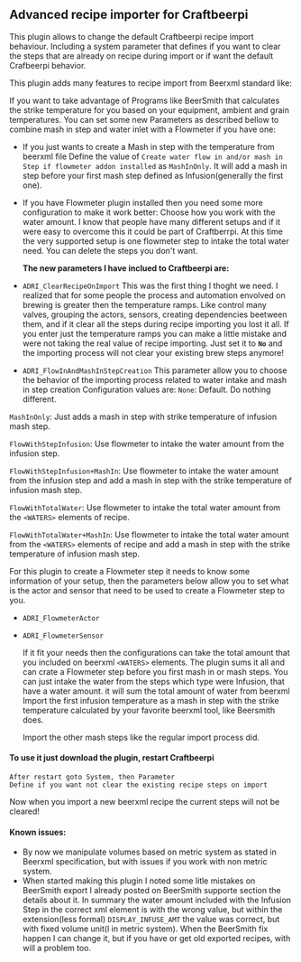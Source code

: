 ## Advanced recipe importer for Craftbeerpi

This plugin allows to change the default Craftbeerpi recipe import behaviour.
Including a system parameter that defines if you want to clear the steps that are already on recipe during import or if want the default Crafbeerpi behavior.

This plugin adds many features to recipe import from Beerxml standard like:    
    
If you want to take advantage of Programs like BeerSmith that calculates the strike temperature for you based on your equipment, ambient and grain temperatures. You can set some new Parameters as described bellow to combine mash in step and water inlet with a Flowmeter if you have one:

 - If you just wants to create a Mash in step with the temperature from beerxml file
Define the value of `Create water flow in and/or mash in Step if flowmeter addon installed` as `MashInOnly`. It will add a mash in step before your first mash step defined as Infusion(generally the first one). 
 
 - If you have Flowmeter plugin installed then you need some more configuration to make it work better:
    Choose how you work with the water amount. I know that people have many different setups and if it were easy to overcome this it could be part of Craftberrpi. At this time the very supported setup is one flowmeter step to intake the total water need. You can delete the steps you don't want.

    **The new parameters I have inclued to Craftbeerpi are:**
-   `ADRI_ClearRecipeOnImport`
This was the first thing I thoght we need. I realized that for some people the process and automation envolved on brewing is greater then the temperature ramps. Like control many valves, grouping the actors, sensors, creating dependencies beetween them, and if it clear all the steps during recipe importing you lost it all. If you enter just the temperature ramps you can make a little mistake and were not taking the real value of recipe importing.
Just set it to **`No`** and the importing process will not clear your existing brew steps anymore!

-   `ADRI_FlowInAndMashInStepCreation`
This parameter allow you to choose the behavior of the importing process related to water intake and mash in step creation
Configuration values are:
`None`: Default. Do nothing different. 

`MashInOnly`: Just adds a mash in step with strike temperature of infusion mash step. 

`FlowWithStepInfusion`: Use flowmeter to intake the water amount from the infusion step. 

`FlowWithStepInfusion+MashIn`: Use flowmeter to intake the water amount from the infusion step and add a mash in step with the strike temperature of infusion mash step. 

`FlowWithTotalWater`: Use flowmeter to intake the total water amount from the `<WATERS>` elements of recipe. 

`FlowWithTotalWater+MashIn`: Use flowmeter to intake the total water amount from the `<WATERS>` elements of recipe and add a mash in step with the strike temperature of infusion mash step. 

For this plugin to create a Flowmeter step it needs to know some information of your setup, then the parameters below allow you to set what is the actor and sensor that need to be used to create a Flowmeter step to you.
-   `ADRI_FlowmeterActor`
-   `ADRI_FlowmeterSensor`

    If it fit your needs then the configurations can take the total amount that you included on beerxml `<WATERS>` elements. The plugin sums it all and can crate a Flowmeter step before you first mash in or mash steps.
    You can just intake the water from the steps which type were Infusion, that have a water amount. 
    it will sum the total amount of water from beerxml
Import the first infusion temperature as a mash in step with the strike temperature calculated by your favorite beerxml tool, like Beersmith does.   

    Import the other mash steps like the regular import process did.

#### To use it just download the plugin, restart Craftbeerpi
    After restart goto System, then Parameter
    Define if you want not clear the existing recipe steps on import

Now when you import a new beerxml recipe the current steps will not be cleared!

#### Known issues:

 - By now we manipulate volumes based on metric system as stated in Beerxml specification, but with issues if you work with non metric system.
 - When started making this plugin I noted some litle mistakes on BeerSmith export
 I already posted on BeerSmith supporte section the details about it.
 In summary the water amount included with the Infusion Step in the correct xml element is with the wrong value, but within the extension(less formal) `DISPLAY_INFUSE_AMT` the value was correct, but with fixed volume unit(l in metric system). When the BeerSmith fix happen I can change it, but if you have or get old exported recipes, with will a problem too.
